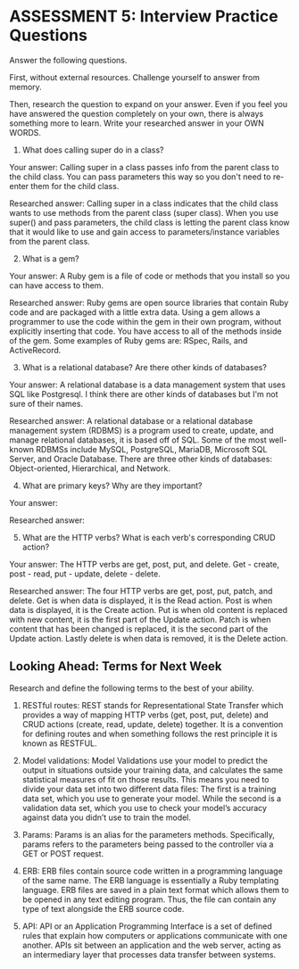 # ASSESSMENT 5: Interview Practice Questions

Answer the following questions.

First, without external resources. Challenge yourself to answer from memory.

Then, research the question to expand on your answer. Even if you feel you have answered the question completely on your own, there is always something more to learn. Write your researched answer in your OWN WORDS.

1. What does calling super do in a class?

Your answer: Calling super in a class passes info from the parent class to the child class. You can pass parameters this way so you don't need to re-enter them for the child class.

Researched answer: Calling super in a class indicates that the child class wants to use methods from the parent class (super class). When you use super() and pass parameters, the child class is letting the parent class know that it would like to use and gain access to parameters/instance variables from the parent class.

2. What is a gem?

Your answer: A Ruby gem is a file of code or methods that you install so you can have access to them.

Researched answer: Ruby gems are open source libraries that contain Ruby code and are packaged with a little extra data. Using a gem allows a programmer to use the code within the gem in their own program, without explicitly inserting that code. You have access to all of the methods inside of the gem. Some examples of Ruby gems are: RSpec, Rails, and ActiveRecord.

3. What is a relational database? Are there other kinds of databases?

Your answer: A relational database is a data management system that uses SQL like Postgresql. I think there are other kinds of databases but I'm not sure of their names.

Researched answer: A relational database or a relational database management system (RDBMS) is a program used to create, update, and manage relational databases, it is based off of SQL. Some of the most well-known RDBMSs include MySQL, PostgreSQL, MariaDB, Microsoft SQL Server, and Oracle Database. There are three other kinds of databases: Object-oriented, Hierarchical, and Network.

4. What are primary keys? Why are they important?

Your answer:

Researched answer:

5. What are the HTTP verbs? What is each verb's corresponding CRUD action?

Your answer: The HTTP verbs are get, post, put, and delete. Get - create, post - read, put - update, delete - delete.

Researched answer: The four HTTP verbs are get, post, put, patch, and delete. Get is when data is displayed, it is the Read action. Post is when data is displayed, it is the Create action. Put is when old content is replaced with new content, it is the first part of the Update action. Patch is when content that has been changed is replaced, it is the second part of the Update action. Lastly delete is when data is removed, it is the Delete action.

## Looking Ahead: Terms for Next Week

Research and define the following terms to the best of your ability.

1. RESTful routes: REST stands for Representational State Transfer which provides a way of mapping HTTP verbs (get, post, put, delete) and CRUD actions (create, read, update, delete) together. It is a convention for defining routes and when something follows the rest principle it is known as RESTFUL.

2. Model validations: Model Validations use your model to predict the output in situations outside your training data, and calculates the same statistical measures of fit on those results. This means you need to divide your data set into two different data files: The first is a training data set, which you use to generate your model. While the second is a validation data set, which you use to check your model’s accuracy against data you didn’t use to train the model.

3. Params: Params is an alias for the parameters methods. Specifically, params refers to the parameters being passed to the controller via a GET or POST request.

4. ERB: ERB files contain source code written in a programming language of the same name. The ERB language is essentially a Ruby templating language. ERB files are saved in a plain text format which allows them to be opened in any text editing program. Thus, the file can contain any type of text alongside the ERB source code.

5. API: API or an Application Programming Interface is a set of defined rules that explain how computers or applications communicate with one another. APIs sit between an application and the web server, acting as an intermediary layer that processes data transfer between systems.
